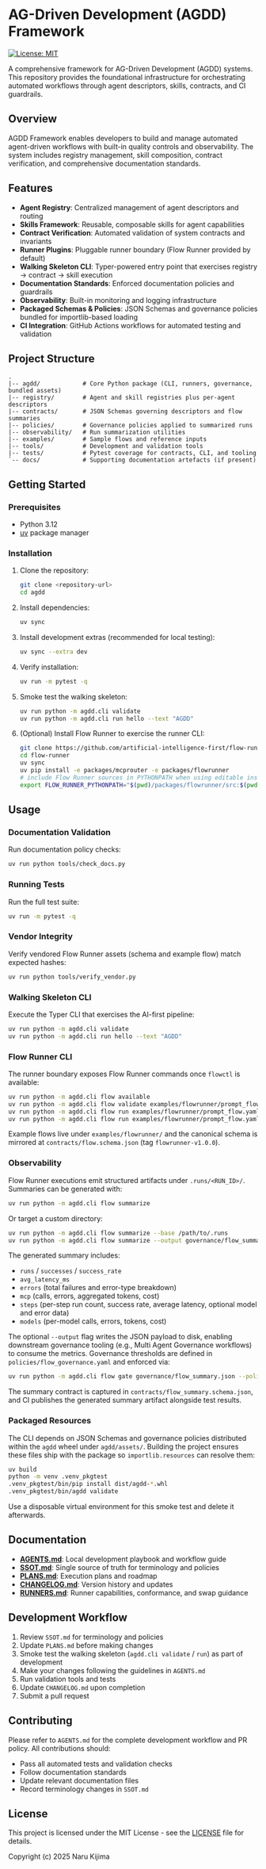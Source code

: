 # AG-Driven Development (AGDD) Framework

[![License: MIT](https://img.shields.io/badge/License-MIT-yellow.svg)](./LICENSE)

A comprehensive framework for AG-Driven Development (AGDD) systems. This repository provides the foundational infrastructure for orchestrating automated workflows through agent descriptors, skills, contracts, and CI guardrails.

## Overview

AGDD Framework enables developers to build and manage automated agent-driven workflows with built-in quality controls and observability. The system includes registry management, skill composition, contract verification, and comprehensive documentation standards.

## Features

- **Agent Registry**: Centralized management of agent descriptors and routing
- **Skills Framework**: Reusable, composable skills for agent capabilities
- **Contract Verification**: Automated validation of system contracts and invariants
- **Runner Plugins**: Pluggable runner boundary (Flow Runner provided by default)
- **Walking Skeleton CLI**: Typer-powered entry point that exercises registry -> contract -> skill execution
- **Documentation Standards**: Enforced documentation policies and guardrails
- **Observability**: Built-in monitoring and logging infrastructure
- **Packaged Schemas & Policies**: JSON Schemas and governance policies bundled for importlib-based loading
- **CI Integration**: GitHub Actions workflows for automated testing and validation

## Project Structure

```
.
|-- agdd/            # Core Python package (CLI, runners, governance, bundled assets)
|-- registry/        # Agent and skill registries plus per-agent descriptors
|-- contracts/       # JSON Schemas governing descriptors and flow summaries
|-- policies/        # Governance policies applied to summarized runs
|-- observability/   # Run summarization utilities
|-- examples/        # Sample flows and reference inputs
|-- tools/           # Development and validation tools
|-- tests/           # Pytest coverage for contracts, CLI, and tooling
`-- docs/            # Supporting documentation artefacts (if present)
```

## Getting Started

### Prerequisites

- Python 3.12
- [uv](https://docs.astral.sh/uv/) package manager

### Installation

1. Clone the repository:
   ```bash
   git clone <repository-url>
   cd agdd
   ```

2. Install dependencies:
   ```bash
   uv sync
   ```

3. Install development extras (recommended for local testing):
   ```bash
   uv sync --extra dev
   ```

4. Verify installation:
   ```bash
   uv run -m pytest -q
   ```

5. Smoke test the walking skeleton:
   ```bash
   uv run python -m agdd.cli validate
   uv run python -m agdd.cli run hello --text "AGDD"
   ```

6. (Optional) Install Flow Runner to exercise the runner CLI:
   ```bash
   git clone https://github.com/artificial-intelligence-first/flow-runner.git
   cd flow-runner
   uv sync
   uv pip install -e packages/mcprouter -e packages/flowrunner
   # include Flow Runner sources in PYTHONPATH when using editable installs
   export FLOW_RUNNER_PYTHONPATH="$(pwd)/packages/flowrunner/src:$(pwd)/packages/mcprouter/src"
   ```

## Usage

### Documentation Validation

Run documentation policy checks:
```bash
uv run python tools/check_docs.py
```

### Running Tests

Run the full test suite:
```bash
uv run -m pytest -q
```

### Vendor Integrity

Verify vendored Flow Runner assets (schema and example flow) match expected hashes:
```bash
uv run python tools/verify_vendor.py
```

### Walking Skeleton CLI

Execute the Typer CLI that exercises the AI-first pipeline:
```bash
uv run python -m agdd.cli validate
uv run python -m agdd.cli run hello --text "AGDD"
```

### Flow Runner CLI

The runner boundary exposes Flow Runner commands once `flowctl` is available:
```bash
uv run python -m agdd.cli flow available
uv run python -m agdd.cli flow validate examples/flowrunner/prompt_flow.yaml
uv run python -m agdd.cli flow run examples/flowrunner/prompt_flow.yaml --dry-run
uv run python -m agdd.cli flow run examples/flowrunner/prompt_flow.yaml  # produce .runs/ artifacts
```

Example flows live under `examples/flowrunner/` and the canonical schema is mirrored at `contracts/flow.schema.json` (tag `flowrunner-v1.0.0`).

### Observability

Flow Runner executions emit structured artifacts under `.runs/<RUN_ID>/`. Summaries can be generated with:
```bash
uv run python -m agdd.cli flow summarize
```
Or target a custom directory:
```bash
uv run python -m agdd.cli flow summarize --base /path/to/.runs
uv run python -m agdd.cli flow summarize --output governance/flow_summary.json
```

The generated summary includes:
- `runs` / `successes` / `success_rate`
- `avg_latency_ms`
- `errors` (total failures and error-type breakdown)
- `mcp` (calls, errors, aggregated tokens, cost)
- `steps` (per-step run count, success rate, average latency, optional model and error data)
- `models` (per-model calls, errors, tokens, cost)

The optional `--output` flag writes the JSON payload to disk, enabling downstream governance tooling (e.g., Multi Agent Governance workflows) to consume the metrics. Governance thresholds are defined in `policies/flow_governance.yaml` and enforced via:
```bash
uv run python -m agdd.cli flow gate governance/flow_summary.json --policy policies/flow_governance.yaml
```
The summary contract is captured in `contracts/flow_summary.schema.json`, and CI publishes the generated summary artifact alongside test results.

### Packaged Resources

The CLI depends on JSON Schemas and governance policies distributed within the `agdd` wheel under `agdd/assets/`. Building the project ensures these files ship with the package so `importlib.resources` can resolve them:
```bash
uv build
python -m venv .venv_pkgtest
.venv_pkgtest/bin/pip install dist/agdd-*.whl
.venv_pkgtest/bin/agdd validate
```
Use a disposable virtual environment for this smoke test and delete it afterwards.

## Documentation

- **[AGENTS.md](./AGENTS.md)**: Local development playbook and workflow guide
- **[SSOT.md](./SSOT.md)**: Single source of truth for terminology and policies
- **[PLANS.md](./PLANS.md)**: Execution plans and roadmap
- **[CHANGELOG.md](./CHANGELOG.md)**: Version history and updates
- **[RUNNERS.md](./RUNNERS.md)**: Runner capabilities, conformance, and swap guidance

## Development Workflow

1. Review `SSOT.md` for terminology and policies
2. Update `PLANS.md` before making changes
3. Smoke test the walking skeleton (`agdd.cli validate` / `run`) as part of development
4. Make your changes following the guidelines in `AGENTS.md`
5. Run validation tools and tests
6. Update `CHANGELOG.md` upon completion
7. Submit a pull request

## Contributing

Please refer to `AGENTS.md` for the complete development workflow and PR policy. All contributions should:

- Pass all automated tests and validation checks
- Follow documentation standards
- Update relevant documentation files
- Record terminology changes in `SSOT.md`

## License

This project is licensed under the MIT License - see the [LICENSE](./LICENSE) file for details.

Copyright (c) 2025 Naru Kijima
